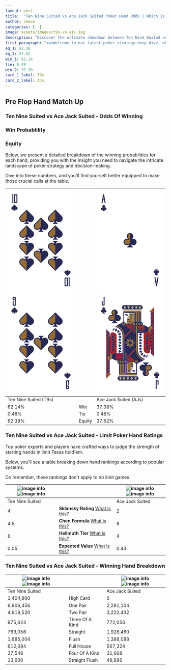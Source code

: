```yaml
---
layout: post
title:  "Ten Nine Suited Vs Ace Jack Suited Poker Hand Odds | Which Is The Better Hand In Poker? A Complete Guide"
author: reece
categories: [  ]
image: assets/images/t9s-vs-ajs.jpg
description: "Discover the ultimate showdown between Ten Nine Suited and Ace Jack Suited in poker! Uncover the odds, strategies, and scenarios where one hand triumphs over the other. Get ready to up your poker game with this thrilling analysis."
first_paragraph: "<p>Welcome to our latest poker strategy deep dive, where we're pitting two distinct hands against each other in a high-stakes showdown: Ten Nine Suited vs Ace Jack Suited.</p><p>In the dynamic world of poker, every decision counts, and knowing which hand holds the upper hand is key to your success at the table.</p><p>In this article, we'll dissect these two hands, explore the scenarios where one dominates the other, and equip you with the knowledge to make strategic choices that can tip the odds in your favor.</p><p>Get ready to unravel the intriguing dynamics of these poker hands and elevate your game to new heights.</p>"
eq_1: 62.38
eq_2: 37.62
win_1: 62.14
tie: 0.48
win_2: 37.38
card_1_label: T9s
card_2_label: AJs
---
```




[comment]: # (sp0)

## Pre Flop Hand Match Up

<div class="table hand-ratings" markdown="1"> 



### Ten Nine Suited vs Ace Jack Suited - Odds Of Winning


  
<div class="row graphs"> 
<div class="col-lg-6">
    <h3>Win Probablility</h3>
    <canvas id="WinChart"></canvas>
</div>
<div class="col-lg-6">
    <h3>Equity</h3>
    <canvas id="EquityChart"></canvas>
</div>
</div>

  Below, we present a detailed breakdown of the winning probabilities for each hand, providing you with the insight you need to navigate the intricate landscape of poker strategy and decision-making. 

Dive into these numbers, and you'll find yourself better equipped to make those crucial calls at the table.


    
| ![image info](assets/images/hand1/t.png) ![image info](assets/images/hand1/9.png) |  | ![image info](assets/images/hand2/a.png) ![image info](assets/images/hand2/j.png) |
| -------- | -------- | -------- |
| Ten Nine Suited (T9s) |  | Ace Jack Suited (AJs) |
| 62.14% | Win | 37.38% |
| 0.48% | Tie | 0.48% |
| 62.38% | Equity | 37.62% |




[comment]: # (sp1)



### Ten Nine Suited vs Ace Jack Suited - Limit Poker Hand Ratings

Top poker experts and players have crafted ways to judge the strength of starting hands in limit Texas hold'em. 

Below, you'll see a table breaking down hand rankings according to popular systems. 

Do remember, these rankings don't apply to no limit games.


    
| ![image info](https://www.riverpairs.com/assets/images/hand1/t.png) ![image info](https://www.riverpairs.com/assets/images/hand1/9.png) |  | ![image info](https://www.riverpairs.com/assets/images/hand2/a.png) ![image info](https://www.riverpairs.com/assets/images/hand2/j.png) |
| -------- | -------- | -------- |
| Ten Nine Suited |  | Ace Jack Suited |
| 4 | **Sklansky Rating** [What is this?](/sklansky-rating-explained) | 2 |
| 4.5 | **Chen Formula** [What is this?](/chen-formula-explained) | 8 |
| 6 | **Hellmuth Tier** [What is this?](/Hellmuth-tier-explained) | 4 |
| 0.05 | **Expected Value** [What is this?](/expected-value-explained) | 0.43 |




[comment]: # (sp2)



### Ten Nine Suited vs Ace Jack Suited - Winning Hand Breakdown


    
| ![image info](https://www.riverpairs.com/assets/images/hand1/t.png) ![image info](https://www.riverpairs.com/assets/images/hand1/9.png) |  | ![image info](https://www.riverpairs.com/assets/images/hand2/a.png) ![image info](https://www.riverpairs.com/assets/images/hand2/j.png) |
| -------- | -------- | -------- |
| Ten Nine Suited |  | Ace Jack Suited |
| 1,404,900 | High Card | 0 |
| 6,906,456 | One Pair | 2,281,104 |
| 4,619,520 | Two Pair | 3,222,432 |
| 975,624 | Three Of A Kind | 772,056 |
| 769,056 | Straight | 1,928,460 |
| 1,685,004 | Flush | 1,388,088 |
| 612,084 | Full House | 567,324 |
| 37,548 | Four Of A Kind | 31,668 |
| 13,600 | Straight Flush | 49,896 |




[comment]: # (sp3)



</div>

[comment]: # (sp4)



[comment]: # (sp5)

